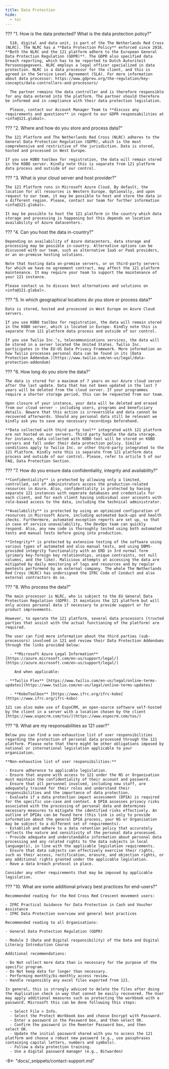 ```yaml
---
title: Data Protection
hide:
  - toc
---
```





??? "1. How is the data protected? What is the data protection policy?"

      510, digital and data unit, is part of the The Netherlands Red Cross (NLRC). The NLRC has a **Data Protection Policy** enforced since 2018. **Both the NLRC and the 121 platform adhere to the European General Data Protection Regulation (GDPR)**. The GDPR also specified data breach reporting, which has to be reported to Dutch Autoriteit Persoonsgegevens. NLRC employs a legal officer specialized in data protection. NLRC is a data processor for the client, and this is agreed in the Service Level Agreement (SLA). For more information about data processor: https://www.gdpreu.org/the-regulation/key-concepts/data-controllers-and-processors/ 

      The partner remains the data controller and is therefore responsible for any data entered into the platform. The partner should therefore be informed and in compliance with their data protection legislation.

      Please, contact our Account Manager Team to **discuss any requirements and questions** in regard to our GDPR responsabilities at <info@121.global>.

??? "2. Where and how do you store and process data?"

    The 121 Platform and The Netherlands Red Cross (NLRC) adheres to the General Data Protection Regulation (GDPR), which is the most comprehensive and restrictive of the jurisdiction. Data is stored, hosted and processed in West Europe.
  
    If you use KOBO toolbox for registration, the data will remain stored in the KOBO server. Kindly note this is separate from 121 platform data process and outside of our control.


??? "3. What is your cloud server and host provider?"

    The 121 Platform runs in Microsoft Azure Cloud. By default, the location for all resources is Western Europe. Optionally, and upon request to our team, it may be possible to host and store the data in a different region. Please, contact our team for further information <info@121.global>.

    It may be possible to host the 121 platform in the country which data storage and processing is happening but this depends on location availability of Azure datacenters. 


??? "4. Can you host the data in-country?"

    Depending on availability of Azure datacenters, data storage and processing may be possible in-country. Alternative options can be discussed with our team, such as alternative IaaS or PaaS providers, or an on-premise hosting solutions. 
   
    Note that hosting data on-premise servers, or on third-party servers for which we have no agreement contract, may affect the 121 platform maintenance. It may require your team to support the maintenance of your 121 instance.
    
    Please contact us to discuss best alternatives and solutions on <info@121.global>.


??? "5. In which geographical locations do you store or process data?"

    Data is stored, hosted and processed in West Europe on Azure Cloud servers.
  
    If you use KOBO toolbox for registration, the data will remain stored in the KOBO server, which is located in Europe. Kindly note this is separate from 121 platform data process and outside of our control.

    If you use Twilio Inc.’s, telecommunications services, the data will be stored in a server located the United States. Twilio Inc. participates in the EU-US Data Privacy Framework. More information on how Twilio processes personal data can be found in its [Data Protection Addendum.](https://www.twilio.com/en-us/legal/data-protection-addendum)


??? "6. How long do you store the data?"

    The data is stored for a maximum of 7 years on our Azure cloud server after the last update. Data that has not been updated in the last 7 years will be deleted from the cloud server. If your programmes require a shorter storage period, this can be requested from our team. 

    Upon closure of your instance, your data will be deleted and erased from our cloud server - including users, programs and beneficiary details. Beware that this action is irreversible and data cannot be recovered afterwards. Should any personal data still be relevant we kindly ask you to save any necessary recordings beforehand.

    **Data collected with third party tool** integrated with 121 platform are not hosted on our servers. Third party handle the data storage. For instance, data collected with KOBO tool will be stored on KOBO servers and fall under their data protection policy. Similar conditions apply to Twilio Inc. or other third-party integrated to the 121 Platform. Kindly note this is separate from 121 platform data process and outside of our control. Please, refer to article 5 of our FAQ, Data Protection Section.

??? "7. How do you ensure data confidentiality, integrity and availability?"

    **Confidentiality** is protected by allowing only a limited, controlled, set of administrators access the production-related resources in Azure. Also, confidentiality is protected by having separate 121 instances with seperate databases and credentials for each client, and for each client having individual user accounts with role-based access to the data, including the technical administrator.

    **Availability** is protected by using an optimized configuration of resources in Microsoft Azure, including automated back-ups and health checks. Furthermore, automated exception reports are set up, so that in case of service unavailability, the DevOps team can quickly respond. Also, any new code is thoroughly tested using both automated tests and manual tests before going into production.

    **Integrity** is protected by extensive testing of the software using various types of automated and also manual tests, and using DBMS-provided integrity functionality with an ERD in 3rd normal form (primary key-foreign key relationships, unique contraints, not null columns, and the like). Malicious attempts at accessing the data are mitigated by daily monitoring of logs and resources and by regular pentests performend by an external company. The whole The Netherlands Red Cross (NLRC) has undersigned the IFRC Code of Conduct and also external contractors do so.

??? "8. Who process the data?"

    The main processor is NLRC, who is subject to the EU General Data Protection Regulation (GDPR). It maintains the 121 platform but will only access personal data if necessary to provide support or for product improvements. 

    However, to operate the 121 platform, several data processors (trusted parties that assist with the actual functioning of the platform) are required.  

    The user can find more information about the third parties (sub-processors) involved in 121 and review their Data Protection Addendums through the links provided below: 

      - **Microsoft Azure Legal Information** [https://azure.microsoft.com/en-us/support/legal/](https://azure.microsoft.com/en-us/support/legal/)

        And when applicable:

    - **Twilio Flex** [https://www.twilio.com/en-us/legal/online-terms-updates](https://www.twilio.com/en-us/legal/online-terms-updates)  

      - **KoboToolbox** [https://www.ifrc.org/ifrc-kobo](https://www.ifrc.org/ifrc-kobo)

    121 can also make use of EspoCRM, an open-source software self-hosted by the client in a server with a location chosen by the client  [https://www.espocrm.com/tos/](https://www.espocrm.com/tos/)

??? "9. What are my responsabilities as 121 user?"
    
    Below you can find a non-exhaustive list of user responsibilities regarding the protection of personal data processed through the 121 platform. Please note that there might be other obligations imposed by national or international legislation applicable to your organization.  
    
    **Non-exhaustive list of user responsibilities:** 

    - Ensure adherence to applicable legislation. 
    - Ensure that anyone with access to 121 under the NS or Organisation must maintain the confidentiality of their account and password. 
    - Ensure that all personnel involved, including new staff, are adequately trained for their roles and understand their responsibilities and the importance of data protection.  
    - Evaluate if a data protection impact assessment (DPIA) is required for the specific use-case and context. A DPIA assesses privacy risks associated with the processing of personal data and determines necessary measures to mitigate the identified risks effectively. An outline of DPIAs can be found here (this link is only to provide information about the general DPIA process, your NS or Organisation may be subject to a different set of requirements). 
    - Establish and adhere to a data retention policy that accurately reflects the nature and sensitivity of the personal data processed.  
    - Provide adequate and understandable information about personal data processing and any related rights to the data subjects in local language(s), in line with the applicable legislation requirements.  
    - Ensure that data subjects can effectively exercise their rights, such as their access, rectification, erasure, and objection rights, or any additional rights granted under the applicable legislation.  
    - Have a data breach protocol in place. 

    Consider any other requirements that may be imposed by applicable legislation.

??? "10. What are some additional privacy best practices for end-users?"

    Recommended reading for the Red Cross Red Crescent movement users:

    - IFRC Practical Guidance for Data Protection in Cash and Voucher Assistance 
    - IFRC Data Protection overview and general best practices  

    Recommended reading to all Organisations:

    - General Data Protection Regulation (GDPR)

    - Module 3 (Data and Digital responsibility) of the Data and Digital Literacy Introduction Course 

    Additional recommendations: 

    - Do Not collect more data than is necessary for the purpose of the specific program. 
    - Do Not keep data for longer than necessary. 
    - Performing monthly/bi-monthly access review. 
    - Handle responsibly any excel files exported from 121. 
    
    In general, this is strongly adviced to delete the files after doing the duplication check in way that cannot be easily recovered. The User may apply additional measures such as protecting the workbook with a password. Microsoft this can be done following this steps: 

      - Select File > Info.
      - Select the Protect Workbook box and choose Encrypt with Password. 
      - Enter a password in the Password box, and then select OK. 
      - Confirm the password in the Reenter Password box, and then select OK. 
      - Update the initial password shared with you to access the 121 platform and choose a robust new password (e.g., use passphrases containing capital letters, numbers and symbols). 
      - Follow a data protection training.  
      - Use a digital password manager (e.g., Bitwarden) 


-8<- "docs/_snippets/contact-support.md"
